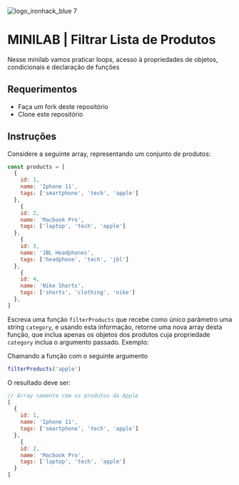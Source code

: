 ![logo_ironhack_blue 7](https://user-images.githubusercontent.com/23629340/40541063-a07a0a8a-601a-11e8-91b5-2f13e4e6b441.png)

# MINILAB | Filtrar Lista de Produtos

Nesse minilab vamos praticar loops, acesso à propriedades de objetos, condicionais e declaração de funções

## Requerimentos

- Faça um fork deste repositório
- Clone este repositório

## Instruções 

Considere a seguinte array, representando um conjunto de produtos:

```javascript
const products = [
  {
    id: 1,
    name: 'Iphone 11',
    tags: ['smartphone', 'tech', 'apple']
  },
    {
    id: 2,
    name: 'Macbook Pro',
    tags: ['laptop', 'tech', 'apple']
  },
    {
    id: 3,
    name: 'JBL Headphones',
    tags: ['headphone', 'tech', 'jbl']
  },
    {
    id: 4,
    name: 'Nike Shorts',
    tags: ['shorts', 'clothing', 'nike']
  },
]
```

Escreva uma função `filterProducts` que recebe como  único parâmetro uma string `category`, e usando esta informação, retorne uma nova array desta função, que inclua apenas os objetos dos produtos cuja propriedade 
`category` inclua o argumento passado. Exemplo:

Chamando a função com o seguinte argumento

```javascript
filterProducts('apple')
```

O resultado deve ser:

```javascript
// Array somente com os produtos da Apple
[
  {
    id: 1,
    name: 'Iphone 11',
    tags: ['smartphone', 'tech', 'apple']
  },
    {
    id: 2,
    name: 'Macbook Pro',
    tags: ['laptop', 'tech', 'apple']
  }
]
```
